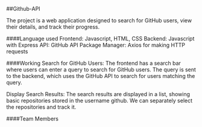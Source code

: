 ##Github-API

The project is a web application designed to search for GitHub users, view their details, and track their progress.

####Language used
Frontend: Javascript, HTML, CSS
Backend: Javascript with Express
API: GitHub API
Package Manager: Axios for making HTTP requests

####Working
Search for GitHub Users:
The frontend has a search bar where users can enter a query to search for GitHub users.
The query is sent to the backend, which uses the GitHub API to search for users matching the query.

Display Search Results:
The search results are displayed in a list, showing basic repositories stored in the username github.
We can separately select the repositories and track it.

####Team Members
